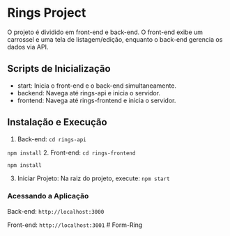 # Rings Project

O projeto é dividido em front-end e back-end. O front-end exibe um carrossel e uma tela de listagem/edição, enquanto o back-end gerencia os dados via API.

## Scripts de Inicialização

- start: Inicia o front-end e o back-end simultaneamente.
- backend: Navega até rings-api e inicia o servidor.
- frontend: Navega até rings-frontend e inicia o servidor.

## Instalação e Execução
1. Back-end:
`cd rings-api`

`npm install`
2. Front-end:
`cd rings-frontend`

`npm install`

3. Iniciar Projeto: Na raiz do projeto, execute:
`npm start`

### Acessando a Aplicação

Back-end: `http://localhost:3000`

Front-end: `http://localhost:3001`
#   F o r m - R i n g  
 